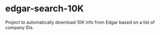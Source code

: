 # edgar-search-10K
Project to automatically download 10K info from Edgar based on a list of company IDs.
